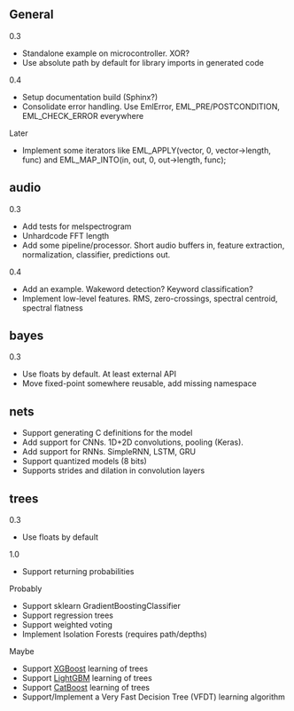 
## General

0.3

* Standalone example on microcontroller. XOR?
* Use absolute path by default for library imports in generated code

0.4

* Setup documentation build (Sphinx?) 
* Consolidate error handling. Use EmlError, EML_PRE/POSTCONDITION, EML_CHECK_ERROR everywhere

Later

* Implement some iterators like EML_APPLY(vector, 0, vector->length, func) and EML_MAP_INTO(in, out, 0, out->length, func);

## audio

0.3

* Add tests for melspectrogram
* Unhardcode FFT length
* Add some pipeline/processor.
Short audio buffers in, feature extraction, normalization, classifier, predictions out.

0.4

* Add an example. Wakeword detection? Keyword classification?
* Implement low-level features.
RMS, zero-crossings, spectral centroid, spectral flatness

## bayes

0.3

* Use floats by default. At least external API
* Move fixed-point somewhere reusable, add missing namespace

## nets

- Support generating C definitions for the model
- Add support for CNNs. 1D+2D convolutions, pooling (Keras).
- Add support for RNNs. SimpleRNN, LSTM, GRU
- Support quantized models (8 bits)
- Supports strides and dilation in convolution layers

## trees

0.3

* Use floats by default

1.0

* Support returning probabilities

Probably

* Support sklearn GradientBoostingClassifier
* Support regression trees
* Support weighted voting
* Implement Isolation Forests (requires path/depths)

Maybe

* Support [XGBoost](https://github.com/dmlc/xgboost) learning of trees
* Support [LightGBM](https://github.com/Microsoft/LightGBM) learning of trees
* Support [CatBoost](https://github.com/catboost/catboost) learning of trees
* Support/Implement a Very Fast Decision Tree (VFDT) learning algorithm

